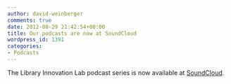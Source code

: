 ```yaml
---
author: david-weinberger
comments: true
date: 2012-08-29 21:42:54+00:00
title: Our podcasts are now at SoundCloud
wordpress_id: 1391
categories:
- Podcasts
---
```


The Library Innovation Lab podcast series is now available at [SoundCloud](http://soundcloud.com/harvard/sets/librarylab/).
